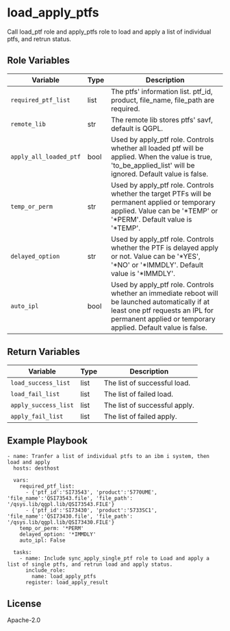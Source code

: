 load_apply_ptfs
=========

Call load_ptf role and apply_ptfs role to load and apply a list of individual ptfs, and retrun status.

Role Variables
--------------

| Variable              | Type          | Description                                                                    |
|-----------------------|---------------|--------------------------------------------------------------------------------|
| `required_ptf_list`   | list          | The ptfs' information list. ptf_id, product, file_name, file_path are required.|
| `remote_lib`          | str           | The remote lib stores ptfs' savf, default is QGPL.                             |
| `apply_all_loaded_ptf`| bool          | Used by apply_ptf role. Controls whether all loaded ptf will be applied. When the value is true, 'to_be_applied_list' will be ignored. Default value is false.    |
| `temp_or_perm`        | str           | Used by apply_ptf role. Controls whether the target PTFs will be permanent applied or temporary applied. Value can be  '*TEMP' or '*PERM'. Default value is '*TEMP'.                     |
| `delayed_option`      | str           | Used by apply_ptf role. Controls whether the PTF is delayed apply or not. Value can be '*YES', '*NO' or '*IMMDLY'. Default value is '*IMMDLY'.                     |
| `auto_ipl`            | bool          | Used by apply_ptf role. Controls whether an immediate reboot will be launched automatically if at least one ptf requests an IPL for permanent applied or temporary applied. Default value is false. |

Return Variables
--------------

| Variable              | Type          | Description                   |
|-----------------------|---------------|-------------------------------|
| `load_success_list`   | list          | The list of successful load.  |
| `load_fail_list`      | list          | The list of failed load.      |
| `apply_success_list`  | list          | The list of successful apply. |
| `apply_fail_list`     | list          | The list of failed apply.     |

Example Playbook
----------------
```
- name: Tranfer a list of individual ptfs to an ibm i system, then load and apply
  hosts: desthost

  vars:
    required_ptf_list:
      - {'ptf_id':'SI73543', 'product':'5770UME', 'file_name':'QSI73543.file', 'file_path': '/qsys.lib/qgpl.lib/QSI73543.FILE'}
      - {'ptf_id':'SI73430', 'product':'5733SC1', 'file_name':'QSI73430.file', 'file_path': '/qsys.lib/qgpl.lib/QSI73430.FILE'}
    temp_or_perm: '*PERM'
    delayed_option: '*IMMDLY'
    auto_ipl: False

  tasks:
    - name: Include sync_apply_single_ptf role to Load and apply a list of single ptfs, and retrun load and apply status.
      include_role:
        name: load_apply_ptfs
      register: load_apply_result
```

License
-------

Apache-2.0
